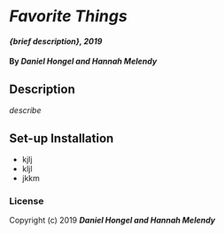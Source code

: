 # _Favorite Things_

#### _{brief description}, 2019_

#### By _**Daniel Hongel and Hannah Melendy**_

## Description

_describe_

## Set-up Installation

* kjlj
* kljl
* jkkm

### License

Copyright (c) 2019 **_Daniel Hongel and Hannah Melendy_**
